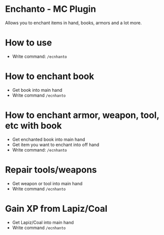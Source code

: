 # Enchanto - MC Plugin
Allows you to enchant items in hand, books, armors and a lot more.

# How to use
* Write command: `/ecnhanto`

# How to enchant book
* Get book into main hand
* Write command `/ecnhanto`

# How to enchant armor, weapon, tool, etc with book
* Get enchanted book into main hand
* Get item you want to enchant into off hand
* Write command: `/ecnhanto`

# Repair tools/weapons
* Get weapon or tool into main hand
* Write command `/ecnhanto`

# Gain XP from Lapiz/Coal
* Get Lapiz/Coal into main hand
* Write command `/ecnhanto`
